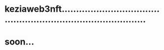 # keziaweb3nft...................................................................................
# soon...
